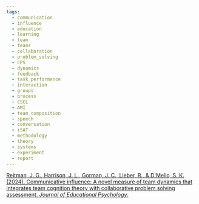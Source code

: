```yaml
---
tags:
  - communication
  - influence
  - education
  - learning
  - team
  - teams
  - collaboration
  - problem_solving
  - CPS
  - dynamics
  - feedback
  - task_performance
  - interaction
  - groups
  - process
  - CSCL
  - AMI
  - team_composition
  - speech
  - conversation
  - iSAT
  - methodology
  - theory
  - systems
  - experiment
  - report
---
```


[Reitman, J. G., Harrison, J. L., Gorman, J. C., Lieber, R., & D'Mello, S. K. (2024). Communicative influence: A novel measure of team dynamics that integrates team cognition theory with collaborative problem solving assessment. _Journal of Educational Psychology_.](https://psycnet.apa.org/record/2025-24652-001)